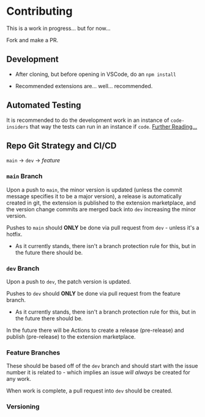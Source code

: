 # Contributing

This is a work in progress... but for now...

Fork and make a PR.

## Development

- After cloning, but before opening in VSCode, do an `npm install`

- Recommended extensions are... well... recommended.

## Automated Testing

It is recommended to do the development work in an instance of `code-insiders` that way the tests can run in an instance if `code`. [Further Reading...](https://code.visualstudio.com/api/working-with-extensions/testing-extension#tips)

## Repo Git Strategy and CI/CD

`main` -> `dev` -> _feature_

### `main` Branch

Upon a push to `main`, the minor version is updated (unless the commit message specifies it to be a major version), a release is automatically created in git, the extension is published to the extension marketplace, and the version change commits are merged back into `dev` increasing the minor version.

Pushes to `main` should **ONLY** be done via pull request from `dev` - unless it's a hotfix.

- As it currently stands, there isn't a branch protection rule for this, but in the future there should be.

### `dev` Branch

Upon a push to `dev`, the patch version is updated.

Pushes to `dev` should **ONLY** be done via pull request from the feature branch.

- As it currently stands, there isn't a branch protection rule for this, but in the future there should be.

In the future there will be Actions to create a release (pre-release) and publish (pre-release) to the extension marketplace.

### Feature Branches

These should be based off of the `dev` branch and should start with the issue number it is related to - which implies an issue _will always_ be created for any work.

When work is complete, a pull request into `dev` should be created.

### Versioning

